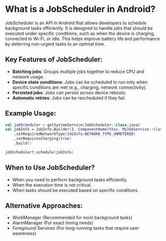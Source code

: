 # What is a JobScheduler in Android?

JobScheduler is an API in Android that allows developers to schedule background tasks efficiently. It is designed to handle jobs that should be executed under specific conditions, such as when the device is charging, connected to Wi-Fi, or idle. This helps improve battery life and performance by deferring non-urgent tasks to an optimal time.

## Key Features of JobScheduler:
- **Batching jobs**: Groups multiple jobs together to reduce CPU and network usage.
- **Device state conditions**: Jobs can be scheduled to run only when specific conditions are met (e.g., charging, network connectivity).
- **Persisted jobs**: Jobs can persist across device reboots.
- **Automatic retries**: Jobs can be rescheduled if they fail.

## Example Usage:
```kotlin
val jobScheduler = getSystemService(JobScheduler::class.java)
val jobInfo = JobInfo.Builder(1, ComponentName(this, MyJobService::class.java))
    .setRequiredNetworkType(JobInfo.NETWORK_TYPE_UNMETERED)
    .setRequiresCharging(true)
    .build()

jobScheduler?.schedule(jobInfo)
```

## When to Use JobScheduler?
- When you need to perform background tasks efficiently.
- When the execution time is not critical.
- When tasks should be executed based on specific conditions.

## Alternative Approaches:
- WorkManager (Recommended for most background tasks)
- AlarmManager (For exact timing needs)
- Foreground Services (For long-running tasks that require user awareness)
